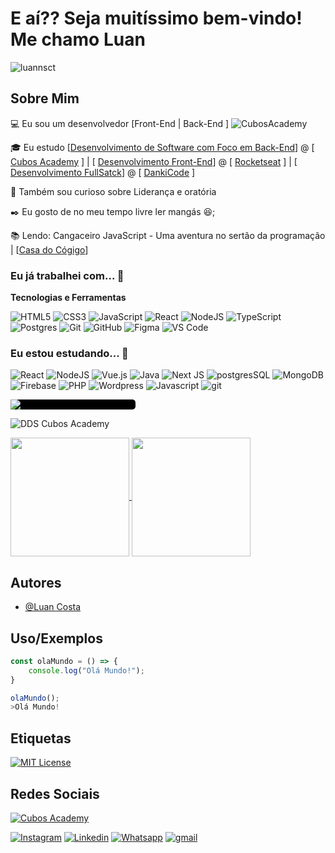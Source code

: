 
# E aí?? Seja muitíssimo bem-vindo! Me chamo Luan 
<p align="left"> <img src="https://komarev.com/ghpvc/?username=luannsct&label=Profile%20views&color=0e75b6&style=flat" alt="luannsct" /> </p>


## Sobre Mim

💻 Eu sou um desenvolvedor [Front-End | Back-End ]
![CubosAcademy](https://user-images.githubusercontent.com/31699879/236211036-7b3cf9f0-5d95-4804-a238-f5414ed5e534.svg)

🎓 Eu estudo [[Desenvolvimento de Software com Foco em Back-End](https://cubos.academy/cursos/desenvolvimento-de-software-v2)] @ [ [Cubos Academy](https://cubos.academy/) ] 
| [
[Desenvolvimento Front-End](https://app.rocketseat.com.br/discover)] @ [ [Rocketseat](https://app.rocketseat.com.br/) ] | [
[Desenvolvimento FullSatck](https://cursos.dankicode.com/cursos)] @ [ [DankiCode](https://cursos.dankicode.com) ]

🔎 Também sou curioso sobre Liderança e oratória

✒️ Eu gosto de no meu tempo livre ler mangás 😆;

📚 Lendo: Cangaceiro JavaScript - Uma aventura no sertão da programação | [[Casa do Cógigo](https://www.casadocodigo.com.br/products/livro-cangaceiro-javascript?_pos=2&_sid=f4ee61ba6&_ss=r)]


### Eu já trabalhei com... 🔧

**Tecnologias e Ferramentas**



![HTML5](https://img.shields.io/badge/html5-%23E34F26.svg?style=for-the-badge&logo=html5&logoColor=white)
![CSS3](https://img.shields.io/badge/css3-%231572B6.svg?style=for-the-badge&logo=css3&logoColor=white)
![JavaScript](https://img.shields.io/badge/javascript-%23323330.svg?style=for-the-badge&logo=javascript&logoColor=%23F7DF1E)
![React](https://img.shields.io/badge/react-%2320232a.svg?style=for-the-badge&logo=react&logoColor=%2361DAFB)
![NodeJS](https://img.shields.io/badge/node.js-6DA55F?style=for-the-badge&logo=node.js&logoColor=white)
![TypeScript](https://img.shields.io/badge/typescript-%23007ACC.svg?style=for-the-badge&logo=typescript&logoColor=white)
![Postgres](https://img.shields.io/badge/postgres-%23316192.svg?style=for-the-badge&logo=postgresql&logoColor=white)
![Git](https://img.shields.io/badge/git-%23F05033.svg?style=for-the-badge&logo=git&logoColor=white)
![GitHub](https://img.shields.io/badge/github-%23121011.svg?style=for-the-badge&logo=github&logoColor=white)
![Figma](https://img.shields.io/badge/figma-%23F24E1E.svg?style=for-the-badge&logo=figma&logoColor=white)
![VS Code](https://img.shields.io/badge/VS%20Code-0078d7.svg?style=for-the-badge&logo=visual-studio-code&logoColor=white)

<!-- (Já colocar tecnologias do On Demand que aprende no curso)) -->

### Eu estou estudando... 🧩


![React](https://img.shields.io/badge/react-%2320232a.svg?style=for-the-badge&logo=react&logoColor=%2361DAFB)
![NodeJS](https://img.shields.io/badge/node.js-6DA55F?style=for-the-badge&logo=node.js&logoColor=white)
![Vue.js](https://img.shields.io/badge/vuejs-%2335495e.svg?style=for-the-badge&logo=vuedotjs&logoColor=%234FC08D)
![Java](https://img.shields.io/badge/java-%23ED8B00.svg?style=for-the-badge&logo=openjdk&logoColor=white)
![Next JS](https://img.shields.io/badge/Next-black?style=for-the-badge&logo=next.js&logoColor=white)
![postgresSQL](https://img.shields.io/badge/PostgreSQL-red?style=for-the-badge&logo=postgresql&logoColor=white)
![MongoDB](https://img.shields.io/badge/MongoDB-D8BFD8?style=for-the-badge&logo=mongodb&logoColor)
![Firebase](https://img.shields.io/badge/Firebase-443?style=for-the-badge&logo=Firebase&logoColor)
![PHP](https://img.shields.io/badge/php-white?style=for-the-badge&logo=php&logoColor=black)
![Wordpress](https://img.shields.io/badge/Wordpress-yellow?style=for-the-badge&logo=Wordpress&logoColor=white)
![Javascript](https://img.shields.io/badge/javascript-black?style=for-the-badge&logo=javascript&logoColor)
![git](https://img.shields.io/badge/git-purple?style=for-the-badge&logo=git&logoColor=white)

 <div
        style="display: flex;flex-direction:row;align-items: center;background-color: black; width: 200px;border-radius: 5px; gap: 4px;">
        <img
            src="https://user-images.githubusercontent.com/31699879/236211036-7b3cf9f0-5d95-4804-a238-f5414ed5e534.svg"> 
    </div>


![DDS Cubos Academy](https://img.shields.io/badge/-DDS%20Cubos%20Academy-19272E?style=for-the-badge&link=https://cubos.academy/)


<!--
https://user-images.githubusercontent.com/31699879/236211036-7b3cf9f0-5d95-4804-a238-f5414ed5e534.svg
-->


<a href="https://github.com/luannsct/github-readme-stats" >
  <img align="center" style="height: 190px" src="https://github-readme-stats.vercel.app/api?username=luannsct&custom_title=Luan&nbsp;Costa&show_icons=true&theme=tokyonight" />
</a>
<a href="https://github.com/luannsct/convoychat">
  <img align="center" style="height: 190px" src="https://github-readme-stats.vercel.app/api/top-langs/?username=luannsct&custom_title=Principais&nbsp;Linguagens&langs_count=8&theme=tokyonight" />
</a>

## Autores

- [@Luan Costa](https://www.github.com/luannsct/)


## Uso/Exemplos

```javascript
const olaMundo = () => {
    console.log("Olá Mundo!");
}

olaMundo();
>Olá Mundo!
```


## Etiquetas

[![MIT License](https://img.shields.io/badge/License-MIT-green.svg)](https://choosealicense.com/licenses/mit/)

## Redes Sociais

[![Cubos Academy](ttps://img.shields.io/badge/Instagram-%23E4405F.svg?style=for-the-badge&logo=Instagram&logoColor=white)](https://user-images.githubusercontent.com/31699879/236211036-7b3cf9f0-5d95-4804-a238-f5414ed5e534.svg)

[![Instagram](https://img.shields.io/badge/Instagram-%23E4405F.svg?style=for-the-badge&logo=Instagram&logoColor=white)](https://instagram.com/luan.nsct)
[![Linkedin](https://img.shields.io/badge/LinkedIn-0077B5?style=for-the-badge&logo=linkedin&logoColor=white)](https://www.linkedin.com/in/luannsct/)
[![Whatsapp](https://img.shields.io/badge/WhatsApp-25D366?style=for-the-badge&logo=whatsapp&logoColor=white)](https://wa.me/5593992015813)
[![gmail](https://img.shields.io/badge/Gmail-D14836?style=for-the-badge&logo=gmail&logoColor=white)](mailto:luan.nsct@gmail.com)
</p>
